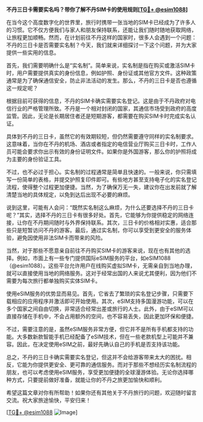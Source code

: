 **不丹三日卡需要实名吗？带你了解不丹SIM卡的使用规则[[TG💪+ @esim1088](https://t.me/s/esim1088)]**

在当今这个高度数字化的世界里，旅行时携带一张当地的SIM卡已经成为了许多人的习惯。它不仅方便我们与家人和朋友保持联系，还能让我们随时随地获取网络，让旅程更加顺畅。然而，在计划前往不丹这样的国家时，很多人会遇到一个问题：不丹的三日卡是否需要实名制？今天，我们就来详细探讨一下这个问题，并为大家提供一些实用的信息。

首先，我们需要明确什么是“实名制”。简单来说，实名制是指在购买或激活SIM卡时，用户需要提供真实的身份信息，例如护照、身份证或其他官方文件。这种政策通常是为了确保通信安全，防止非法活动的发生。那么，不丹的三日卡是否也遵循这一规定呢？

根据目前可获得的信息，不丹的SIM卡确实需要实名登记。这是由于不丹政府对电信行业的严格管理所致。不丹是一个相对封闭的国家，其通信市场受到政府的高度监管。因此，无论是长期居住者还是短期游客，都需要在购买SIM卡时完成实名认证。

具体到不丹的三日卡，虽然它的有效期较短，但仍然需要遵守同样的实名制要求。这意味着，当你在不丹的机场、酒店或者指定的电信营业厅购买三日卡时，工作人员可能会要求你出示有效的身份证明文件。如果你是外国游客，那么你的护照将成为主要的身份验证工具。

不过，也不必过于担心。实名制的过程通常是简单且快速的。一般来说，你只需填写一份简单的表格，并提交护照复印件即可。有些地方甚至支持电子化的实名登记流程，使得整个过程更加便捷。当然，为了确保万无一失，建议你在出发前就了解清楚当地的具体规定，以免到达后出现不必要的麻烦。

说到这里，可能有人会问：“既然实名制这么麻烦，为什么还要选择不丹的三日卡呢？”其实，选择不丹的三日卡有很多好处。首先，它能够为你提供稳定的网络连接，让你在不丹期间随时与外界保持联系。其次，三日卡的价格相对实惠，适合那些只是短暂访问不丹的游客。最后，通过实名制，你可以享受到更安全的服务体验，避免因使用非法SIM卡而带来的风险。

当然，对于那些不愿意亲自前往不丹购买SIM卡的游客来说，现在也有其他的选择。例如，市面上有一些专门提供国际eSIM服务的平台，如eSIM1088（@esim1088）。这些平台允许用户在线购买虚拟SIM卡，无需亲自到当地办理，就可以直接使用当地的网络服务。这对于经常出国的人来说尤其便利，因为他们不需要为每次旅行都单独购买实体SIM卡。

使用eSIM服务的优势显而易见。首先，它省去了繁琐的实名登记步骤，只需要下载相应的应用程序并激活即可开始使用。其次，eSIM支持多国漫游功能，可以在多个国家之间自由切换，非常适合经常出差或旅行的人士。此外，由于eSIM可以直接存储在手机中，不会占用额外的空间，也不容易丢失，因此更加环保和便捷。

不过，需要注意的是，虽然eSIM服务非常方便，但它并不是所有手机都支持的功能。大多数新款智能手机已经配备了eSIM技术，但在一些老款机型上可能并不兼容。因此，在决定使用eSIM之前，最好先确认自己的手机是否支持该功能。

总之，不丹的三日卡确实需要实名登记，但这并不会给游客带来太大的困扰。相反，它能为你提供更安全、更可靠的通信服务。而对于那些不想经历实名制流程的朋友，也可以考虑使用eSIM服务，享受更加便捷的全球漫游体验。无论你选择哪种方式，只要提前做好准备，就能让你的不丹之旅更加愉快和顺利。

希望这篇文章对你有所帮助！如果你还有其他关于不丹旅行的问题，欢迎随时留言交流。祝大家旅途愉快，平安归来！

[[TG💪+ @esim1088](https://t.me/s/esim1088) ![Image](https://i.postimg.cc/4NQfJmqS/Snipaste-2025-05-13-00-14-12.png)]